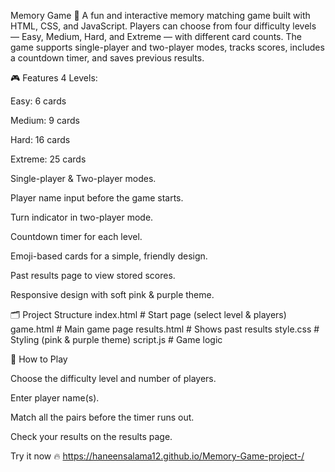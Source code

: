 Memory Game 🎯
A fun and interactive memory matching game built with HTML, CSS, and JavaScript.
Players can choose from four difficulty levels — Easy, Medium, Hard, and Extreme — with different card counts. The game supports single-player and two-player modes, tracks scores, includes a countdown timer, and saves previous results.

🎮 Features
4 Levels:

Easy: 6 cards

Medium: 9 cards

Hard: 16 cards

Extreme: 25 cards

Single-player & Two-player modes.

Player name input before the game starts.

Turn indicator in two-player mode.

Countdown timer for each level.

Emoji-based cards for a simple, friendly design.

Past results page to view stored scores.

Responsive design with soft pink & purple theme.

🗂 Project Structure
index.html    # Start page (select level & players)
game.html     # Main game page
results.html  # Shows past results
style.css     # Styling (pink & purple theme)
script.js     # Game logic

🚀 How to Play

Choose the difficulty level and number of players.

Enter player name(s).

Match all the pairs before the timer runs out.

Check your results on the results page.

Try it now 🔥
https://haneensalama12.github.io/Memory-Game-project-/
